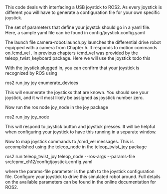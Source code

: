 This code deals with interfacing a USB joystick to ROS2. As every joystick is different you will have to generate a configuration file for your own specific joystick.

The set of parameters that define your joystck should go in a yaml file. Here, a sample yaml file can be found in config/joystick.config.yaml

The launch file camera-robot.launch.py launches the differential drive robot equipped with a camera from Chapter 5. It responds to motion commands on /cmd_vel . In previous chapters /cmd_vel was provided by the teleop_twist_keyboard package. Here we will use the joystick todo this

With the joystick plugged in, you can confirm that your joystick is recognized by ROS using

ros2 run joy joy enumerate_devices

This will enumerate the joysticks that are known. You should see your joystick, and it will most likely be assigned as joystick number zero.

Now run the ros node joy_node in the joy package

ros2 run joy joy_node

This will respond to joystick button and joystick presses. It will be helpful when configuring your joystick to have this running in a separate window.

Now to map joystick commands to /cmd_vel messages. This is accomplished using  the teleop_node in the teleop_twist_joy package

ros2 run teleop_twist_joy teleop_node --ros-args --params-file src/cpmr_ch12/config/joystick.config.yaml

where the params-file parameter is the path to the joystick configuration file. Configure your joystick to drive this simulated robot around. Full details on the available parameters can be found in the online documentation for ROS2.
